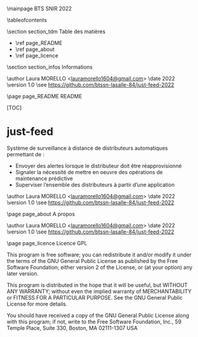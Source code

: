 \mainpage BTS SNIR 2022

\tableofcontents

\section section_tdm Table des matières
- \ref page_README
- \ref page_about
- \ref page_licence

\section section_infos Informations

\author Laura MORELLO <<lauramorello1604@gmail.com>>
\date 2022
\version 1.0
\see https://github.com/btssn-lasalle-84/just-feed-2022


\page page_README README

[TOC]

# just-feed

Système de surveillance à distance de distributeurs automatiques permettant de :

- Envoyer des alertes lorsque le distributeur doit être réapprovisionné
- Signaler la nécessité de mettre en oeuvre des opérations de maintenance prédictive
- Superviser l’ensemble des distributeurs à partir d’une application

\author Laura MORELLO <<lauramorello1604@gmail.com>>
\date 2022
\version 1.0
\see https://github.com/btssn-lasalle-84/just-feed-2022


\page page_about A propos

\author Laura MORELLO <<lauramorello1604@gmail.com>>
\date 2022
\version 1.0
\see https://github.com/btssn-lasalle-84/just-feed-2022


\page page_licence Licence GPL

This program is free software; you can redistribute it and/or modify
it under the terms of the GNU General Public License as published by
the Free Software Foundation; either version 2 of the License, or
(at your option) any later version.

This program is distributed in the hope that it will be useful,
but WITHOUT ANY WARRANTY; without even the implied warranty of
MERCHANTABILITY or FITNESS FOR A PARTICULAR PURPOSE. See the
GNU General Public License for more details.

You should have received a copy of the GNU General Public License
along with this program; if not, write to the Free Software
Foundation, Inc., 59 Temple Place, Suite 330, Boston, MA 02111-1307 USA
